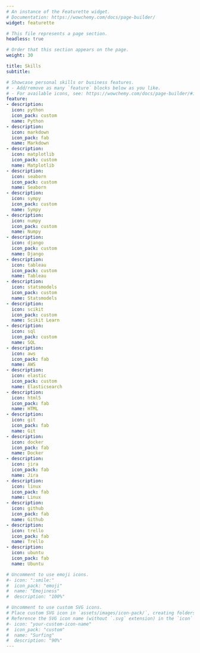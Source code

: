 ```yaml
---
# An instance of the Featurette widget.
# Documentation: https://wowchemy.com/docs/page-builder/
widget: featurette

# This file represents a page section.
headless: true

# Order that this section appears on the page.
weight: 30

title: Skills
subtitle:

# Showcase personal skills or business features.
# - Add/remove as many `feature` blocks below as you like.
# - For available icons, see: https://wowchemy.com/docs/page-builder/#icons
feature:
- description:
  icon: python
  icon_pack: custom
  name: Python
- description:
  icon: markdown
  icon_pack: fab
  name: Markdown
- description:
  icon: matplotlib
  icon_pack: custom
  name: Matplotlib
- description:
  icon: seaborn
  icon_pack: custom
  name: Seaborn
- description:
  icon: sympy
  icon_pack: custom
  name: Sympy
- description:
  icon: numpy
  icon_pack: custom
  name: Numpy
- description:
  icon: django
  icon_pack: custom
  name: Django
- description:
  icon: tableau
  icon_pack: custom
  name: Tableau
- description:
  icon: statsmodels
  icon_pack: custom
  name: Statsmodels
- description:
  icon: scikit
  icon_pack: custom
  name: Scikit Learn
- description:
  icon: sql
  icon_pack: custom
  name: SQL
- description:
  icon: aws
  icon_pack: fab
  name: AWS
- description:
  icon: elastic
  icon_pack: custom
  name: Elasticsearch
- description:
  icon: html5
  icon_pack: fab
  name: HTML
- description:
  icon: git
  icon_pack: fab
  name: Git
- description:
  icon: docker
  icon_pack: fab
  name: Docker
- description:
  icon: jira
  icon_pack: fab
  name: Jira
- description:
  icon: linux
  icon_pack: fab
  name: Linux
- description:
  icon: github
  icon_pack: fab
  name: Github
- description:
  icon: trello
  icon_pack: fab
  name: Trello
- description:
  icon: ubuntu
  icon_pack: fab
  name: Ubuntu

# Uncomment to use emoji icons.
#- icon: ":smile:"
#  icon_pack: "emoji"
#  name: "Emojiness"
#  description: "100%"  

# Uncomment to use custom SVG icons.
# Place custom SVG icon in `assets/images/icon-pack/`, creating folders if necessary.
# Reference the SVG icon name (without `.svg` extension) in the `icon` field.
#- icon: "your-custom-icon-name"
#  icon_pack: "custom"
#  name: "Surfing"
#  description: "90%"
---
```

